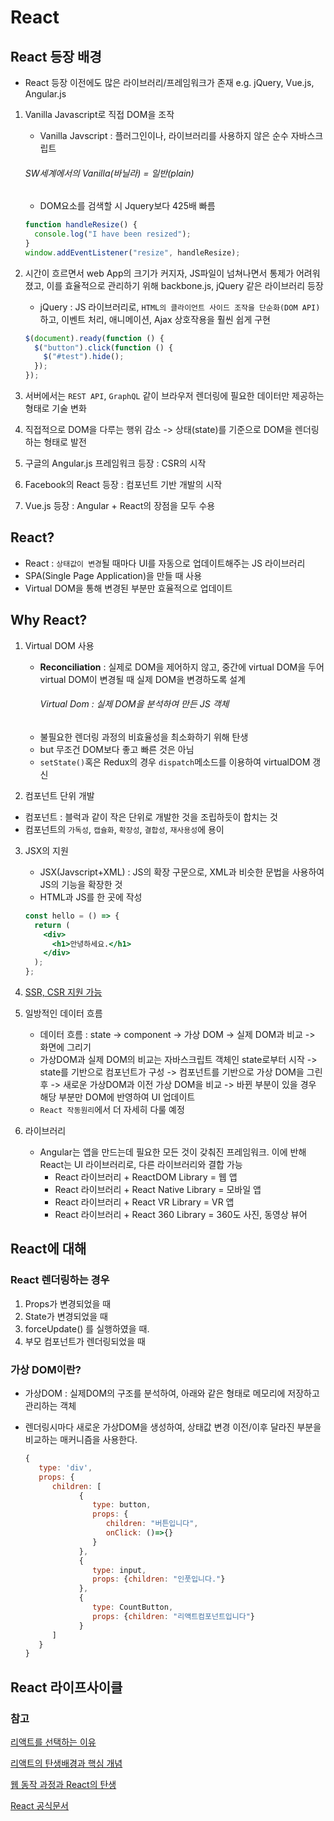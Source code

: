 # React

## React 등장 배경

- React 등장 이전에도 많은 라이브러리/프레임워크가 존재 e.g. jQuery, Vue.js, Angular.js

1. Vanilla Javascript로 직접 DOM을 조작

   - Vanilla Javscript : 플러그인이나, 라이브러리를 사용하지 않은 순수 자바스크립트

   ###### SW세계에서의 Vanilla(바닐라) = 일반(plain)

   - DOM요소를 검색할 시 Jquery보다 425배 빠름

   ```js
   function handleResize() {
     console.log("I have been resized");
   }
   window.addEventListener("resize", handleResize);
   ```

2. 시간이 흐르면서 web App의 크기가 커지자, JS파일이 넘쳐나면서 통제가 어려워졌고, 이를 효율적으로 관리하기 위해 backbone.js, jQuery 같은 라이브러리 등장
   - jQuery : JS 라이브러리로, `HTML의 클라이언트 사이드 조작을 단순화(DOM API)`하고, 이벤트 처리, 애니메이션, Ajax 상호작용을 훨씬 쉽게 구현
   ```js
   $(document).ready(function () {
     $("button").click(function () {
       $("#test").hide();
     });
   });
   ```
3. 서버에서는 `REST API`, `GraphQL` 같이 브라우저 렌더링에 필요한 데이터만 제공하는 형태로 기술 변화
4. 직접적으로 DOM을 다루는 행위 감소 -> 상태(state)를 기준으로 DOM을 렌더링하는 형태로 발전
5. 구글의 Angular.js 프레임워크 등장 : CSR의 시작
6. Facebook의 React 등장 : 컴포넌트 기반 개발의 시작
7. Vue.js 등장 : Angular + React의 장점을 모두 수용

## React?

- React : `상태값이 변경`될 때마다 UI를 자동으로 업데이트해주는 JS 라이브러리
- SPA(Single Page Application)을 만들 때 사용
- Virtual DOM을 통해 변경된 부분만 효율적으로 업데이트

## Why React?

1. Virtual DOM 사용

   - **Reconciliation** : 실제로 DOM을 제어하지 않고, 중간에 virtual DOM을 두어 virtual DOM이 변경될 때 실제 DOM을 변경하도록 설계
     ###### Virtual Dom : 실제 DOM을 분석하여 만든 JS 객체
   - 불필요한 렌더링 과정의 비효율성을 최소화하기 위해 탄생
   - but 무조건 DOM보다 좋고 빠른 것은 아님
   - `setState()`혹은 Redux의 경우 `dispatch`메소드를 이용하여 virtualDOM 갱신

2. 컴포넌트 단위 개발

- 컴포넌트 : 블럭과 같이 작은 단위로 개발한 것을 조립하듯이 합치는 것
- 컴포넌트의 `가독성`, `캡슐화`, `확장성`, `결합성`, `재사용성`에 용이

3. JSX의 지원

   - JSX(Javscript+XML) : JS의 확장 구문으로, XML과 비슷한 문법을 사용하여 JS의 기능을 확장한 것
   - HTML과 JS를 한 곳에 작성

   ```jsx
   const hello = () => {
     return (
       <div>
         <h1>안녕하세요.</h1>
       </div>
     );
   };
   ```

4. [SSR, CSR 지원 가능](https://itprogramming119.tistory.com/entry/React-%ED%81%B4%EB%9D%BC%EC%9D%B4%EC%96%B8%ED%8A%B8-%EC%82%AC%EC%9D%B4%EB%93%9C-%EB%A0%8C%EB%8D%94%EB%A7%81CSR%EA%B3%BC-%EC%84%9C%EB%B2%84-%EC%82%AC%EC%9D%B4%EB%93%9C-%EB%A0%8C%EB%8D%94%EB%A7%81SSR)

5. 일방적인 데이터 흐름

   - 데이터 흐름 : state -> component -> 가상 DOM -> 실제 DOM과 비교 -> 화면에 그리기
   - 가상DOM과 실제 DOM의 비교는 자바스크립트 객체인 state로부터 시작 -> state를 기반으로 컴포넌트가 구성 -> 컴포넌트를 기반으로 가상 DOM을 그린후 -> 새로운 가상DOM과 이전 가상 DOM을 비교 -> 바뀐 부분이 있을 경우 해당 부분만 DOM에 반영하여 UI 업데이트
   - `React 작동원리`에서 더 자세히 다룰 예정

6. 라이브러리

   - Angular는 앱을 만드는데 필요한 모든 것이 갖춰진 프레임워크. 이에 반해 React는 UI 라이브러리로, 다른 라이브러리와 결합 가능
     - React 라이브러리 + ReactDOM Library = 웹 앱
     - React 라이브러리 + React Native Library = 모바일 앱
     - React 라이브러리 + React VR Library = VR 앱
     - React 라이브러리 + React 360 Library = 360도 사진, 동영상 뷰어

## React에 대해

### React 렌더링하는 경우

1. Props가 변경되었을 때
2. State가 변경되었을 때
3. forceUpdate() 를 실행하였을 때.
4. 부모 컴포넌트가 렌더링되었을 때

### 가상 DOM이란?

- 가상DOM : 실제DOM의 구조를 분석하여, 아래와 같은 형태로 메모리에 저장하고 관리하는 객체
- 렌더링시마다 새로운 가상DOM을 생성하여, 상태값 변경 이전/이후 달라진 부분을 비교하는 매커니즘을 사용한다.

  ```js
  {
     type: 'div',
     props: {
        children: [
              {
                 type: button,
                 props: {
                    children: "버튼입니다",
                    onClick: ()=>{}
                 }
              },
              {
                 type: input,
                 props: {children: "인풋입니다."}
              },
              {
                 type: CountButton,
                 props: {children: "리액트컴포넌트입니다"}
              }
        ]
     }
  }
  ```

## React 라이프사이클

### 참고

[리액트를 선택하는 이유](https://itprogramming119.tistory.com/entry/React-%EB%A6%AC%EC%95%A1%ED%8A%B8%EB%A5%BC-%EC%84%A0%ED%83%9D%ED%95%98%EB%8A%94-%EC%9D%B4%EC%9C%A0)

[리액트의 탄생배경과 핵심 개념](https://soldonii.tistory.com/100)

[웹 동작 과정과 React의 탄생](https://velog.io/@juno7803/React%EA%B0%80-%ED%83%9C%EC%96%B4%EB%82%9C-%EB%B0%B0%EA%B2%BD)

[React 공식문서](https://ko.react.dev/)
